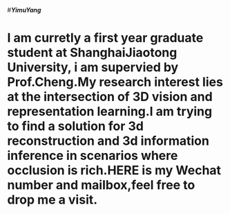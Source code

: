 #***YimuYang***
# I am curretly a first year graduate student at ShanghaiJiaotong University, i am supervied by Prof.Cheng.My research interest lies at the intersection of 3D vision and representation learning.I am trying to find a solution for 3d reconstruction and 3d information inference in scenarios where occlusion is rich.HERE is my Wechat number and mailbox,feel free to drop me a visit.
